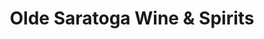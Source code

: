 ---
title: "Olde Saratoga Wine & Spirits"
url: /schuylerville/olde-saratoga-wine-and-spirits/
shop: alcohol
---
